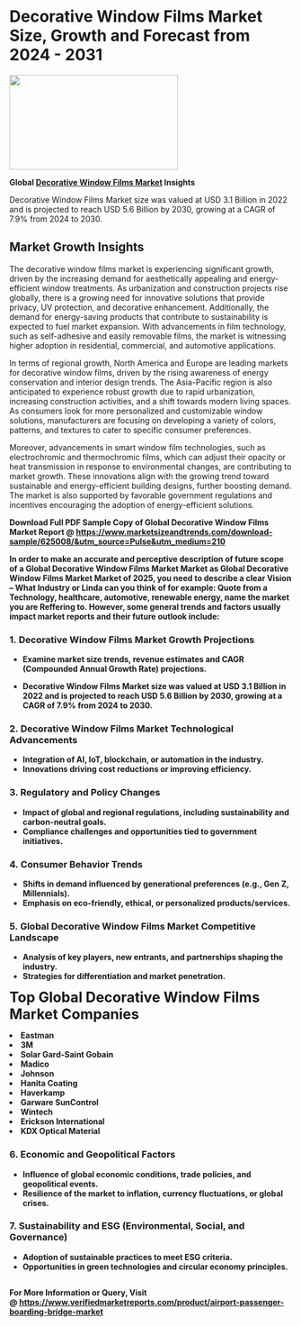 <H1>Decorative Window Films Market Size, Growth and Forecast from 2024 - 2031</H1><img class="aligncenter size-medium wp-image-584254" src="https://thirdeyenews.in/wp-content/uploads/2024/09/Global-Market-Research-300x168.jpeg" alt="" width="300" height="168" /><p><strong>Global&nbsp;<a href="https://www.marketsizeandtrends.com/download-sample/625008/&amp;utm_source=Pulse&amp;utm_medium=210">Decorative Window Films Market</a> Insights</strong></p><p>Decorative Window Films Market size was valued at USD 3.1 Billion in 2022 and is projected to reach USD 5.6 Billion by 2030, growing at a CAGR of 7.9% from 2024 to 2030.</p><p><h2>Market Growth Insights</h2> <p>The decorative window films market is experiencing significant growth, driven by the increasing demand for aesthetically appealing and energy-efficient window treatments. As urbanization and construction projects rise globally, there is a growing need for innovative solutions that provide privacy, UV protection, and decorative enhancement. Additionally, the demand for energy-saving products that contribute to sustainability is expected to fuel market expansion. With advancements in film technology, such as self-adhesive and easily removable films, the market is witnessing higher adoption in residential, commercial, and automotive applications.</p> <p><strong></strong></p> <p>In terms of regional growth, North America and Europe are leading markets for decorative window films, driven by the rising awareness of energy conservation and interior design trends. The Asia-Pacific region is also anticipated to experience robust growth due to rapid urbanization, increasing construction activities, and a shift towards modern living spaces. As consumers look for more personalized and customizable window solutions, manufacturers are focusing on developing a variety of colors, patterns, and textures to cater to specific consumer preferences.</p> <p>Moreover, advancements in smart window film technologies, such as electrochromic and thermochromic films, which can adjust their opacity or heat transmission in response to environmental changes, are contributing to market growth. These innovations align with the growing trend toward sustainable and energy-efficient building designs, further boosting demand. The market is also supported by favorable government regulations and incentives encouraging the adoption of energy-efficient solutions.</p> <p><strong></p><p><span class=""><strong>Download Full PDF Sample Copy of Global Decorative Window Films Market Report</strong> @ <a href="https://www.marketsizeandtrends.com/download-sample/625008/&amp;utm_source=Pulse&amp;utm_medium=210" target="_blank">https://www.marketsizeandtrends.com/download-sample/625008/&amp;utm_source=Pulse&amp;utm_medium=210</a></span></p><p>In order to make an accurate and perceptive description of future scope of a Global&nbsp;Decorative Window Films Market Market as Global&nbsp;Decorative Window Films Market Market of 2025, you need to describe a clear Vision &ndash; What Industry or Linda can you think of for example: Quote from a Technology, healthcare, automotive, renewable energy, name the market you are Reffering to. However, some general trends and factors usually impact market reports and their future outlook include:</p><h3>1.&nbsp;<strong>Decorative Window Films Market Growth Projections</strong></h3><ul><li>Examine market size trends, revenue estimates and CAGR (Compounded Annual Growth Rate) projections.</li><li><p>Decorative Window Films Market size was valued at USD 3.1 Billion in 2022 and is projected to reach USD 5.6 Billion by 2030, growing at a CAGR of 7.9% from 2024 to 2030.</p></li></ul><h3>2.&nbsp;<strong>Decorative Window Films Market Technological Advancements</strong></h3><ul><li>Integration of AI, IoT, blockchain, or automation in the industry.</li><li>Innovations driving cost reductions or improving efficiency.</li></ul><h3>3.&nbsp;<strong>Regulatory and Policy Changes</strong></h3><ul><li>Impact of global and regional regulations, including sustainability and carbon-neutral goals.</li><li>Compliance challenges and opportunities tied to government initiatives.</li></ul><h3>4.&nbsp;<strong>Consumer Behavior Trends</strong></h3><ul><li>Shifts in demand influenced by generational preferences (e.g., Gen Z, Millennials).</li><li>Emphasis on eco-friendly, ethical, or personalized products/services.</li></ul><h3>5.&nbsp;<strong>Global Decorative Window Films Market Competitive Landscape</strong></h3><ul><li>Analysis of key players, new entrants, and partnerships shaping the industry.</li><li>Strategies for differentiation and market penetration.</li></ul><p data-pm-slice="1 1 []"><span style="color: inherit; font-family: inherit; font-size: 25px;">Top Global Decorative Window Films Market Companies</span></p><div class="" data-test-id=""><p><li>Eastman</li><li> 3M</li><li> Solar Gard-Saint Gobain</li><li> Madico</li><li> Johnson</li><li> Hanita Coating</li><li> Haverkamp</li><li> Garware SunControl</li><li> Wintech</li><li> Erickson International</li><li> KDX Optical Material</li></p></div><h3>6.&nbsp;<strong>Economic and Geopolitical Factors</strong></h3><ul><li>Influence of global economic conditions, trade policies, and geopolitical events.</li><li>Resilience of the market to inflation, currency fluctuations, or global crises.</li></ul><h3>7.&nbsp;<strong>Sustainability and ESG (Environmental, Social, and Governance)</strong></h3><ul><li>Adoption of sustainable practices to meet ESG criteria.</li><li>Opportunities in green technologies and circular economy principles.</li></ul><h2><strong style="font-size: 14px;">For More Information or Query, Visit @&nbsp;</strong><a style="background-color: #ffffff; font-size: 14px;" href="https://www.marketsizeandtrends.com/report/decorative-window-films-market/" target="_blank">https://www.verifiedmarketreports.com/product/airport-passenger-boarding-bridge-market</a></h2>
